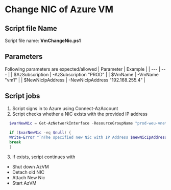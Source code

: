 # Change NIC of Azure VM
## Script file Name
Script file name: **VmChangeNic.ps1**

## Parameters
Following parameters are expected/allowed
| Parameter | Example |
| --- | --- |
| $AzSubscription | -AzSubscription "PROD" |
| $VmName | -VmName "vm1" |
| $NewNicIpAddress | -NewNicIpAddress "192.168.255.4" |

## Script jobs
  1. Script signs in to Azure using Connect-AzAccount
  2. Script checks whether a NIC exists with the provided IP address

```powershell
  $varNewNic = Get-AzNetworkInterface -ResourceGroupName "prod-weu-vnet-001-rg" | Where-Object {$_.IpConfigurations.PrivateIpAddress -eq $newNicIpAddress}
  
  if ($varNewNic -eq $null) { 
  Write-Error "`nThe specified new Nic with IP Address $newNicIpAddress does not exist. Exiting Script...`n"
  break
  }
```
  
  3. If exists, script continues with
  - Shut down AzVM
  - Detach old NIC
  - Attach New Nic
  - Start AzVM
